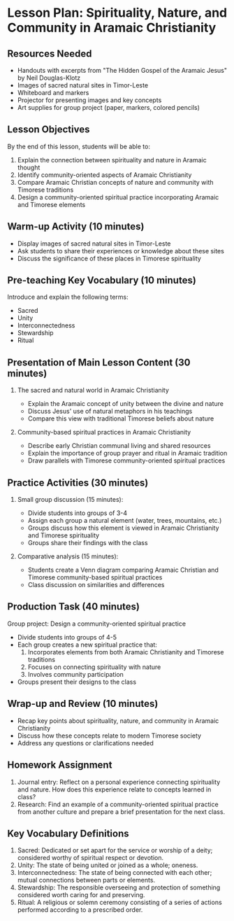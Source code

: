 # Lesson Plan: Spirituality, Nature, and Community in Aramaic Christianity

## Resources Needed

- Handouts with excerpts from "The Hidden Gospel of the Aramaic Jesus" by Neil Douglas-Klotz
- Images of sacred natural sites in Timor-Leste
- Whiteboard and markers
- Projector for presenting images and key concepts
- Art supplies for group project (paper, markers, colored pencils)

## Lesson Objectives

By the end of this lesson, students will be able to:
1. Explain the connection between spirituality and nature in Aramaic thought
2. Identify community-oriented aspects of Aramaic Christianity
3. Compare Aramaic Christian concepts of nature and community with Timorese traditions
4. Design a community-oriented spiritual practice incorporating Aramaic and Timorese elements

## Warm-up Activity (10 minutes)

- Display images of sacred natural sites in Timor-Leste
- Ask students to share their experiences or knowledge about these sites
- Discuss the significance of these places in Timorese spirituality

## Pre-teaching Key Vocabulary (10 minutes)

Introduce and explain the following terms:
- Sacred
- Unity
- Interconnectedness
- Stewardship
- Ritual

## Presentation of Main Lesson Content (30 minutes)

1. The sacred and natural world in Aramaic Christianity
   - Explain the Aramaic concept of unity between the divine and nature
   - Discuss Jesus' use of natural metaphors in his teachings
   - Compare this view with traditional Timorese beliefs about nature

2. Community-based spiritual practices in Aramaic Christianity
   - Describe early Christian communal living and shared resources
   - Explain the importance of group prayer and ritual in Aramaic tradition
   - Draw parallels with Timorese community-oriented spiritual practices

## Practice Activities (30 minutes)

1. Small group discussion (15 minutes):
   - Divide students into groups of 3-4
   - Assign each group a natural element (water, trees, mountains, etc.)
   - Groups discuss how this element is viewed in Aramaic Christianity and Timorese spirituality
   - Groups share their findings with the class

2. Comparative analysis (15 minutes):
   - Students create a Venn diagram comparing Aramaic Christian and Timorese community-based spiritual practices
   - Class discussion on similarities and differences

## Production Task (40 minutes)

Group project: Design a community-oriented spiritual practice
- Divide students into groups of 4-5
- Each group creates a new spiritual practice that:
  1. Incorporates elements from both Aramaic Christianity and Timorese traditions
  2. Focuses on connecting spirituality with nature
  3. Involves community participation
- Groups present their designs to the class

## Wrap-up and Review (10 minutes)

- Recap key points about spirituality, nature, and community in Aramaic Christianity
- Discuss how these concepts relate to modern Timorese society
- Address any questions or clarifications needed

## Homework Assignment

1. Journal entry: Reflect on a personal experience connecting spirituality and nature. How does this experience relate to concepts learned in class?
2. Research: Find an example of a community-oriented spiritual practice from another culture and prepare a brief presentation for the next class.

## Key Vocabulary Definitions

1. Sacred: Dedicated or set apart for the service or worship of a deity; considered worthy of spiritual respect or devotion.
2. Unity: The state of being united or joined as a whole; oneness.
3. Interconnectedness: The state of being connected with each other; mutual connections between parts or elements.
4. Stewardship: The responsible overseeing and protection of something considered worth caring for and preserving.
5. Ritual: A religious or solemn ceremony consisting of a series of actions performed according to a prescribed order.